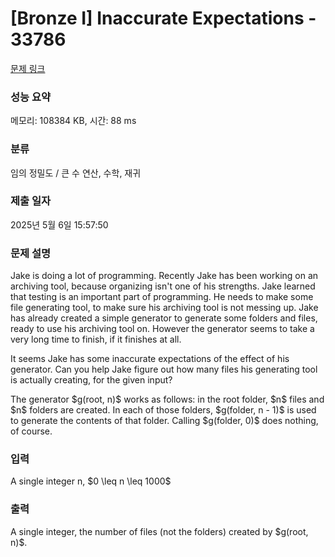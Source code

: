 # [Bronze I] Inaccurate Expectations - 33786 

[문제 링크](https://www.acmicpc.net/problem/33786) 

### 성능 요약

메모리: 108384 KB, 시간: 88 ms

### 분류

임의 정밀도 / 큰 수 연산, 수학, 재귀

### 제출 일자

2025년 5월 6일 15:57:50

### 문제 설명

<p>Jake is doing a lot of programming. Recently Jake has been working on an archiving tool, because organizing isn't one of his strengths. Jake learned that testing is an important part of programming. He needs to make some file generating tool, to make sure his archiving tool is not messing up. Jake has already created a simple generator to generate some folders and files, ready to use his archiving tool on. However the generator seems to take a very long time to finish, if it finishes at all.</p>

<p>It seems Jake has some inaccurate expectations of the effect of his generator. Can you help Jake figure out how many files his generating tool is actually creating, for the given input?</p>

<p>The generator $g(root, n)$ works as follows: in the root folder, $n$ files and $n$ folders are created. In each of those folders, $g(folder, n - 1)$ is used to generate the contents of that folder. Calling $g(folder, 0)$ does nothing, of course.</p>

### 입력 

 <p>A single integer n, $0 \leq n \leq 1000$</p>

### 출력 

 <p>A single integer, the number of files (not the folders) created by $g(root, n)$.</p>

